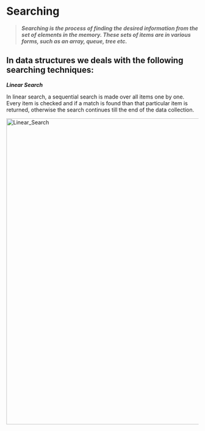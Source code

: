 # Searching
> ***Searching is the process of finding the desired information from the set of elements in the memory. These sets of items are in various forms, such as an array, queue, tree etc.***

## In data structures we deals with the following searching techniques:
***Linear Search***
<p>
  In linear search, a sequential search is made over all items one by one. Every item is checked and if a match is found than that particular item is returned, otherwise the search      continues till the end of the data collection.
</p>

<img align="center" alt="Linear_Search" width="800px" src = "https://www.tutorialspoint.com/data_structures_algorithms/images/linear_search.gif"/>

